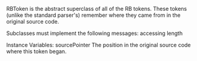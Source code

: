 RBToken is the abstract superclass of all of the RB tokens. These tokens (unlike the standard parser's) remember where they came from in the original source code.Subclasses must implement the following messages:	accessing		lengthInstance Variables:	sourcePointer	<Integer>	The position in the original source code where this token began.
